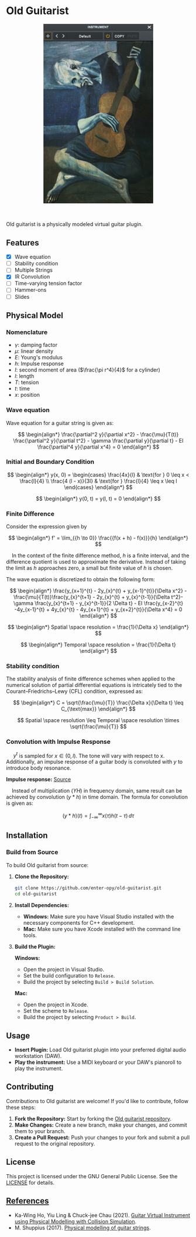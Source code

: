<h1>Old Guitarist</h2>

<p align="center"><img src="res/Screenshot.png" width="300"></p>

<br>

<p>
    Old guitarist is a physically modeled virtual guitar plugin.
</p>

## Features
- [x] Wave equation
- [ ] Stability condition
- [ ] Multiple Strings
- [x] IR Convolution
- [ ] Time-varying tension factor
- [ ] Hammer-ons
- [ ] Slides

## Physical Model

### Nomenclature

- $\gamma$: damping factor
- $\mu$: linear density
- $E$: Young's modulus
- $h$: Impulse response
- $I$: second moment of area ($\frac{\pi r^4}{4}$ for a cylinder)
- $l$: length
- $T$: tension
- $t$: time
- $x$: position

### Wave equation
Wave equation for a guitar string is given as:

$$
\begin{align*}
\frac{\partial^2 y}{\partial x^2} - \frac{\mu}{T(t)} \frac{\partial^2 y}{\partial t^2} - \gamma \frac{\partial y}{\partial t} - EI \frac{\partial^4 y}{\partial x^4} = 0
\end{align*}
$$

### Initial and Boundary Condition

$$
\begin{align*}
y(x, 0) =
\begin{cases} 
\frac{4x}{l} & \text{for } 0 \leq x < \frac{l}{4} \\
\frac{4 (l - x)}{3l} & \text{for } \frac{l}{4} \leq x \leq l
\end{cases}
\end{align*}
$$

$$
\begin{align*}
y(0, t) = y(l, t) = 0
\end{align*}
$$

### Finite Difference
Consider the expression given by

$$
\begin{align*}
f' = \lim_{{h \to 0}} \frac{{f(x + h) - f(x)}}{h}
\end{align*}
$$

&nbsp;&nbsp;&nbsp;&nbsp;In the context of the finite difference method, $h$ is a finite interval, and the difference quotient is used to approximate the derivative. Instead of taking the limit as $h$ approaches zero, a small but finite value of $h$ is chosen.

The wave equation is discretized to obtain the following form:

$$
\begin{align*}
\frac{y_{x+1}^{t} - 2y_{x}^{t} + y_{x-1}^{t}}{\Delta x^2} - \frac{\mu}{T(t)}\frac{y_{x}^{t+1} - 2y_{x}^{t} + y_{x}^{t-1}}{\Delta t^2}- \gamma \frac{y_{x}^{t+1} - y_{x}^{t-1}}{2 \Delta t} - EI \frac{y_{x-2}^{t} -4y_{x-1}^{t} + 4y_{x}^{t} - 4y_{x+1}^{t} + y_{x+2}^{t}}{\Delta x^4} = 0 
\end{align*}
$$

$$
\begin{align*}
Spatial \space resolution = \frac{1}{\Delta x}
\end{align*}
$$

$$
\begin{align*}
Temporal \space resolution = \frac{1}{\Delta t}
\end{align*}
$$

### Stability condition
The stability analysis of finite difference schemes when applied to the numerical solution of partial differential equations is intricately tied to the Courant–Friedrichs–Lewy (CFL) condition, expressed as:

$$
\begin{align*}
C = \sqrt{\frac{\mu}{T}} \frac{\Delta x}{\Delta t} \leq C_{\text{max}}
\end{align*}
$$

$$
Spatial \space resolution \leq Temporal \space resolution \times \sqrt{\frac{\mu}{T}}
$$

### Convolution with Impulse Response

&nbsp;&nbsp;&nbsp;&nbsp; $y^{t}$ is sampled for $x \in (0, l)$. The tone will vary with respect to x. Additionally, an impulse response of a guitar body is convoluted with $y$ to introduce body resonance.

**Impulse response:** [Source](https://ccrma.stanford.edu/~jiffer8/420/project.html)

&nbsp;&nbsp;&nbsp;&nbsp;Instead of multiplication ($YH$) in frequency domain, same result can be achieved by convolution ($y*h$) in time domain. The formula for convolution is given as:

$$
(y * h)(t) = \int_{-\infty}^{\infty} x(\tau) h(t - \tau) \, d\tau
$$

## Installation

### Build from Source
To build Old guitarist from source:

1. **Clone the Repository:**
   ```bash
   git clone https://github.com/enter-opy/old-guitarist.git
   cd old-guitarist
2. **Install Dependencies:**
   - **Windows:** Make sure you have Visual Studio installed with the necessary components for C++ development.
   - **Mac:** Make sure you have Xcode installed with the command line tools.

3. **Build the Plugin:**

   **Windows:**
   - Open the project in Visual Studio.
   - Set the build configuration to `Release`.
   - Build the project by selecting `Build > Build Solution`.

   **Mac:**
   - Open the project in Xcode.
   - Set the scheme to `Release`.
   - Build the project by selecting `Product > Build`.
## Usage
- **Insert Plugin:** Load Old guitarist plugin into your preferred digital audio workstation (DAW).
- **Play the instrument:** Use a MIDI keyboard or your DAW's pianoroll to play the instrument.

## Contributing
Contributions to Old guitarist are welcome! If you'd like to contribute, follow these steps:
1. **Fork the Repository:** Start by forking the [Old guitarist repository](https://github.com/enter-opy/old-guitarist).
2. **Make Changes:** Create a new branch, make your changes, and commit them to your branch.
3. **Create a Pull Request:** Push your changes to your fork and submit a pull request to the original repository.
## License
This project is licensed under the GNU General Public License. See the [LICENSE](https://github.com/enter-opy/old-guitarist/blob/main/LICENSE) for details.

<h2><u>References</u></h2>

- Ka-Wing Ho, Yiu Ling & Chuck-jee Chau (2021). [Guitar Virtual Instrument using Physical Modelling with Collision Simulation](https://www.researchgate.net/publication/346562874_Guitar_Virtual_Instrument_using_Physical_Modelling_with_Collision_Simulation).</a><br>
- M. Shuppius (2017). [Physical modelling of guitar strings](https://www.youtube.com/watch?v=sxt5rxF_PdI).
</ul>